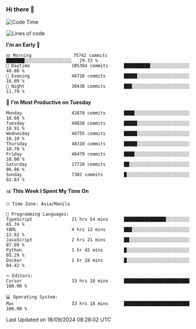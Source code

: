 ### Hi there 👋

<!--START_SECTION:waka-->
![Code Time](http://img.shields.io/badge/Code%20Time-5%2C564%20hrs%2024%20mins-blue)

![Lines of code](https://img.shields.io/badge/From%20Hello%20World%20I%27ve%20Written-117.4%20million%20lines%20of%20code-blue)

**I'm an Early 🐤** 

```text
🌞 Morning                75742 commits       ███████░░░░░░░░░░░░░░░░░░   29.33 % 
🌆 Daytime                105384 commits      ██████████░░░░░░░░░░░░░░░   40.80 % 
🌃 Evening                46710 commits       █████░░░░░░░░░░░░░░░░░░░░   18.09 % 
🌙 Night                  30438 commits       ███░░░░░░░░░░░░░░░░░░░░░░   11.79 % 
```
📅 **I'm Most Productive on Tuesday** 

```text
Monday                   42870 commits       ████░░░░░░░░░░░░░░░░░░░░░   16.60 % 
Tuesday                  48838 commits       █████░░░░░░░░░░░░░░░░░░░░   18.91 % 
Wednesday                46755 commits       █████░░░░░░░░░░░░░░░░░░░░   18.10 % 
Thursday                 48310 commits       █████░░░░░░░░░░░░░░░░░░░░   18.70 % 
Friday                   46479 commits       ████░░░░░░░░░░░░░░░░░░░░░   18.00 % 
Saturday                 17720 commits       ██░░░░░░░░░░░░░░░░░░░░░░░   06.86 % 
Sunday                   7302 commits        █░░░░░░░░░░░░░░░░░░░░░░░░   02.83 % 
```


📊 **This Week I Spent My Time On** 

```text
🕑︎ Time Zone: Asia/Manila

💬 Programming Languages: 
TypeScript               21 hrs 54 mins      ████████████████░░░░░░░░░   65.74 % 
YAML                     4 hrs 12 mins       ███░░░░░░░░░░░░░░░░░░░░░░   12.62 % 
JavaScript               2 hrs 21 mins       ██░░░░░░░░░░░░░░░░░░░░░░░   07.09 % 
Python                   1 hr 45 mins        █░░░░░░░░░░░░░░░░░░░░░░░░   05.29 % 
Docker                   1 hr 28 mins        █░░░░░░░░░░░░░░░░░░░░░░░░   04.42 % 

🔥 Editors: 
Cursor                   33 hrs 18 mins      █████████████████████████   100.00 % 

💻 Operating System: 
Mac                      33 hrs 18 mins      █████████████████████████   100.00 % 
```


 Last Updated on 18/09/2024 08:28:02 UTC
<!--END_SECTION:waka-->


<!--
**rad182/rad182** is a ✨ _special_ ✨ repository because its `README.md` (this file) appears on your GitHub profile.

Here are some ideas to get you started:

- 🔭 I’m currently working on ...
- 🌱 I’m currently learning ...
- 👯 I’m looking to collaborate on ...
- 🤔 I’m looking for help with ...
- 💬 Ask me about ...
- 📫 How to reach me: ...
- 😄 Pronouns: ...
- ⚡ Fun fact: ...
-->
